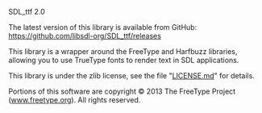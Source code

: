 
SDL_ttf 2.0

The latest version of this library is available from GitHub:
https://github.com/libsdl-org/SDL_ttf/releases

This library is a wrapper around the FreeType and Harfbuzz libraries, allowing you to use TrueType fonts to render text in SDL applications.

This library is under the zlib license, see the file "[LICENSE.md](LICENSE-SDL_TTF.md)" for details.

Portions of this software are copyright © 2013 The FreeType Project (www.freetype.org).  All rights reserved.
